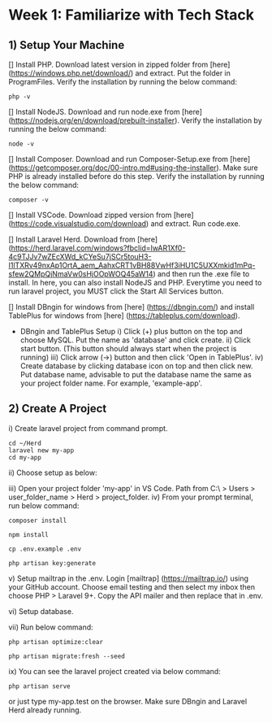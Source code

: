 # Week 1: Familiarize with Tech Stack

## 1) Setup Your Machine
[] Install PHP. Download latest version in zipped folder from [here] (https://windows.php.net/download/) and extract. Put the folder in ProgramFiles. Verify the installation by running the below command:
```
php -v
```

[] Install NodeJS. Download and run node.exe from [here] (https://nodejs.org/en/download/prebuilt-installer). Verify the installation by running the below command:
```
node -v
```

[] Install Composer. Download and run Composer-Setup.exe from [here] (https://getcomposer.org/doc/00-intro.md#using-the-installer). Make sure PHP is already installed before do this step. Verify the installation by running the below command:
```
composer -v
```

[] Install VSCode. Download zipped version from [here] (https://code.visualstudio.com/download) and extract. Run code.exe.

[] Install Laravel Herd. Download from [here] (https://herd.laravel.com/windows?fbclid=IwAR1Xf0-4c9TJJv7wZEcXWd_kCYeSu7jSCr5touH3-I1lTXRv49nxAp1OrtA_aem_AahxCRT1vBH88VwHf3iHU1C5UXXmkid1mPq-sfew2QMpQjNmaVw0sHjOOpWOQ45aW14) and then run the .exe file to install. In here, you can also install NodeJS and PHP. Everytime you need to run laravel project, you MUST click the Start All Services button.

[] Install DBngin for windows from [here] (https://dbngin.com/) and install TablePlus for windows from [here] (https://tableplus.com/download).

   - DBngin and TablePlus Setup
     i) Click (+) plus button on the top and choose MySQL. Put the name as 'database' and click create.
     ii) Click start button. (This button should always start when the project is running)
     iii) Click arrow (->) button and then click 'Open in TablePlus'.
     iv) Create database by clicking database icon on top and then click new. Put database name, advisable to put the database name the same as your project folder name. For example, 'example-app'.


## 2) Create A Project
i) Create laravel project from command prompt. 
```
cd ~/Herd
laravel new my-app
cd my-app
```

ii) Choose setup as below:

iii) Open your project folder 'my-app' in VS Code. Path from C:\ > Users > user_folder_name > Herd > project_folder.
iv) From your prompt terminal, run below command:
```
composer install
```
```
npm install
```
```
cp .env.example .env
```
```
php artisan key:generate
```

v) Setup mailtrap in the .env. Login [mailtrap] (https://mailtrap.io/) using your GitHub account. Choose email testing and then select my inbox then choose PHP > Laravel 9+. Copy the API mailer and then replace that in .env.


vi) Setup database. 

vii) Run below command:
```
php artisan optimize:clear
```
```
php artisan migrate:fresh --seed
```

ix) You can see the laravel project created via below command:
```
php artisan serve
```

or just type my-app.test on the browser. Make sure DBngin and Laravel Herd already running.





